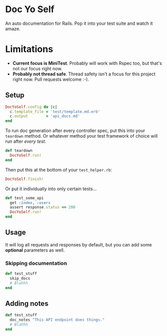 # Doc Yo Self

An auto documentation for Rails. Pop it into your test suite and watch it amaze.

# Limitations

 * **Current focus is MiniTest**. Probably will work with Rspec too, but that's not our focus right now.
 * **Probably not thread safe**. Thread safety isn't a focus for this project right now. Pull requests welcome :-).


## Setup

```ruby
DocYoSelf.config do |c|
  c.template_file = 'test/template.md.erb'
  c.output        = 'api_docs.md'
end
```

To run doc generation after every controller spec, put this into your `teardown` method. Or whatever method your test framework of choice will run after *every test*.

```ruby
def teardown
  DocYoSelf.run!
end 
```

Then put this at the bottom of your `test_helper.rb`:

```ruby
DocYoSelf.finish!
```

Or put it individually into only certain tests...

```ruby
def test_some_api
  get :index, :users
  assert response.status == 200
  DocYoSelf.run!
end
```

## Usage

It will log all requests and responses by default, but you can add some **optional** parameters as well.

### Skipping documentation

```ruby
def test_stuff
  skip_docs
  # Blahhh
end
```

## Adding notes

```ruby
def test_stuff
  doc_notes "This API endpoint does things."
  # Blahhh
end
```
